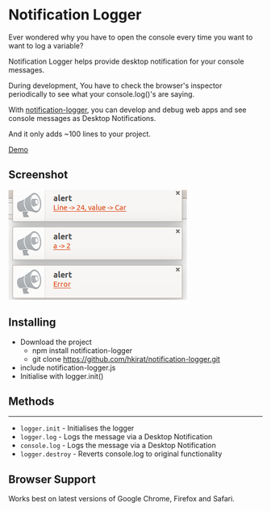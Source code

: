 # Notification Logger

Ever wondered why you have to open the console every time you want to want to log a variable?

Notification Logger helps provide desktop notification for your console messages.

During development, You have to check the browser's inspector periodically to see what your console.log()'s are saying.

With [notification-logger](https://hkirat.github.io/notification-logger/), you can develop and debug web apps and see console messages as Desktop Notifications.

And it only adds ~100 lines to your project.


[Demo](https://hkirat.github.io/notification-logger/)


## Screenshot

![notification-logger](./images/image.png)

## Installing
 - Download the project
   - npm install notification-logger
   - git clone https://github.com/hkirat/notification-logger.git
 - include notification-logger.js
 - Initialise with logger.init()

## Methods
-----
* `logger.init` - Initialises the logger
* `logger.log` - Logs the message via a Desktop Notification
* `console.log` - Logs the message via a Desktop Notification
* `logger.destroy` - Reverts console.log to original functionality

## Browser Support

Works best on latest versions of Google Chrome, Firefox and Safari.

